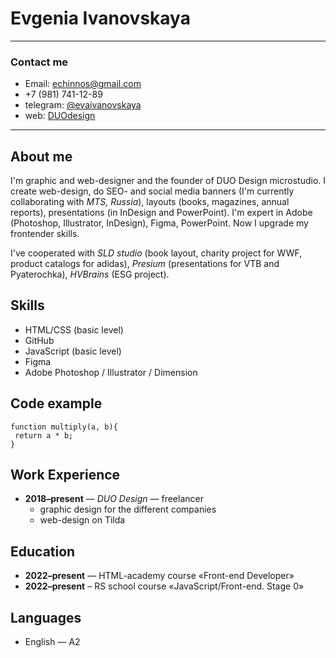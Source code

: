 # **Evgenia Ivanovskaya**
***
### Contact me
* Email: [echinnos@gmail.com](mailto:echinnos@gmail.com)
* +7 (981) 741-12-89
* telegram: [@evaivanovskaya](https://t.me/evaivanovskaya)
* web: [DUOdesign](http://duodesign.pro/)
***


## About me
I'm graphic and web-designer and the founder of DUO Design microstudio. I create web-design, do SEO- and social media banners (I'm currently collaborating with *MTS, Russia*), layouts (books, magazines, annual reports), presentations (in InDesign and PowerPoint).
I'm expert in Adobe (Photoshop, Illustrator, InDesign), Figma, PowerPoint. Now I upgrade my frontender skills. 

I've cooperated with *SLD studio* (book layout, charity project for WWF, product catalogs for adidas), *Presium* (presentations for VTB and Pyaterochka), *HVBrains* (ESG project).


## Skills
* HTML/CSS (basic level)
* GitHub
* JavaScript (basic level)
* Figma
* Adobe Photoshop / Illustrator / Dimension

## Code example
```
function multiply(a, b){
 return a * b;
}
```

## Work Experience
* **2018–present** — *DUO Design* — freelancer
    + graphic design for the different companies
    + web-design on Tilda


## Education
* **2022–present** — HTML-academy course «Front-end Developer»
* **2022–present** – RS school course «JavaScript/Front-end. Stage 0»

## Languages
* English — A2
